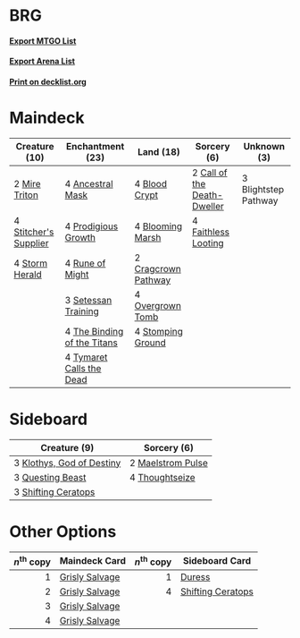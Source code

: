 # BRG

#### [Export MTGO List](../collection/BRG/BRG.txt)
#### [Export Arena List](../collection/BRG/BRG_arena.txt)
#### [Print on decklist.org](http://decklist.org/?deckmain=4%09Ancestral%20Mask%0A3%09Blightstep%20Pathway%0A4%09Blood%20Crypt%0A4%09Blooming%20Marsh%0A2%09Call%20of%20the%20Death-Dweller%0A2%09Cragcrown%20Pathway%0A4%09Faithless%20Looting%0A2%09Mire%20Triton%0A4%09Overgrown%20Tomb%0A4%09Prodigious%20Growth%0A4%09Rune%20of%20Might%0A3%09Setessan%20Training%0A4%09Stitcher's%20Supplier%0A4%09Stomping%20Ground%0A4%09Storm%20Herald%0A4%09The%20Binding%20of%20the%20Titans%0A4%09Tymaret%20Calls%20the%20Dead&deckside=3%09Klothys,%20God%20of%20Destiny%0A2%09Maelstrom%20Pulse%0A3%09Questing%20Beast%0A3%09Shifting%20Ceratops%0A4%09Thoughtseize)
# Maindeck

|                                         Creature (10)                                          |                                           Enchantment (23)                                           |                                          Land (18)                                           |                                             Sorcery (6)                                              |    Unknown (3)     |
|------------------------------------------------------------------------------------------------|------------------------------------------------------------------------------------------------------|----------------------------------------------------------------------------------------------|------------------------------------------------------------------------------------------------------|--------------------|
|2 [Mire Triton](http://gatherer.wizards.com/Pages/Card/Details.aspx?multiverseid=476356)        |4 [Ancestral Mask](http://gatherer.wizards.com/Pages/Card/Details.aspx?multiverseid=413699)           |4 [Blood Crypt](http://gatherer.wizards.com/Pages/Card/Details.aspx?multiverseid=97102)       |2 [Call of the Death-Dweller](http://gatherer.wizards.com/Pages/Card/Details.aspx?multiverseid=479598)|3 Blightstep Pathway|
|4 [Stitcher's Supplier](http://gatherer.wizards.com/Pages/Card/Details.aspx?multiverseid=447257)|4 [Prodigious Growth](http://gatherer.wizards.com/Pages/Card/Details.aspx?multiverseid=447330)        |4 [Blooming Marsh](http://gatherer.wizards.com/Pages/Card/Details.aspx?multiverseid=417816)   |4 [Faithless Looting](http://gatherer.wizards.com/Pages/Card/Details.aspx?multiverseid=389512)        |                    |
|4 [Storm Herald](http://gatherer.wizards.com/Pages/Card/Details.aspx?multiverseid=476407)       |4 [Rune of Might](http://gatherer.wizards.com/Pages/Card/Details.aspx?multiverseid=503807)            |2 [Cragcrown Pathway](http://gatherer.wizards.com/Pages/Card/Details.aspx?multiverseid=491915)|                                                                                                      |                    |
|                                                                                                |3 [Setessan Training](http://gatherer.wizards.com/Pages/Card/Details.aspx?multiverseid=476452)        |4 [Overgrown Tomb](http://gatherer.wizards.com/Pages/Card/Details.aspx?multiverseid=405103)   |                                                                                                      |                    |
|                                                                                                |4 [The Binding of the Titans](http://gatherer.wizards.com/Pages/Card/Details.aspx?multiverseid=476417)|4 [Stomping Ground](http://gatherer.wizards.com/Pages/Card/Details.aspx?multiverseid=405110)  |                                                                                                      |                    |
|                                                                                                |4 [Tymaret Calls the Dead](http://gatherer.wizards.com/Pages/Card/Details.aspx?multiverseid=476369)   |                                                                                              |                                                                                                      |                    |


# Sideboard

|                                            Creature (9)                                            |                                        Sorcery (6)                                         |
|----------------------------------------------------------------------------------------------------|--------------------------------------------------------------------------------------------|
|3 [Klothys, God of Destiny](http://gatherer.wizards.com/Pages/Card/Details.aspx?multiverseid=476471)|2 [Maelstrom Pulse](http://gatherer.wizards.com/Pages/Card/Details.aspx?multiverseid=180613)|
|3 [Questing Beast](http://gatherer.wizards.com/Pages/Card/Details.aspx?multiverseid=473133)         |4 [Thoughtseize](http://gatherer.wizards.com/Pages/Card/Details.aspx?multiverseid=438676)   |
|3 [Shifting Ceratops](http://gatherer.wizards.com/Pages/Card/Details.aspx?multiverseid=466948)      |                                                                                            |


# Other Options

|*n*<sup>th</sup> copy|                                      Maindeck Card                                      |*n*<sup>th</sup> copy|                                       Sideboard Card                                       |
|--------------------:|-----------------------------------------------------------------------------------------|--------------------:|--------------------------------------------------------------------------------------------|
|                    1|[Grisly Salvage](http://gatherer.wizards.com/Pages/Card/Details.aspx?multiverseid=405253)|                    1|[Duress](http://gatherer.wizards.com/Pages/Card/Details.aspx?multiverseid=14557)            |
|                    2|[Grisly Salvage](http://gatherer.wizards.com/Pages/Card/Details.aspx?multiverseid=405253)|                    4|[Shifting Ceratops](http://gatherer.wizards.com/Pages/Card/Details.aspx?multiverseid=466948)|
|                    3|[Grisly Salvage](http://gatherer.wizards.com/Pages/Card/Details.aspx?multiverseid=405253)|                     |                                                                                            |
|                    4|[Grisly Salvage](http://gatherer.wizards.com/Pages/Card/Details.aspx?multiverseid=405253)|                     |                                                                                            |

